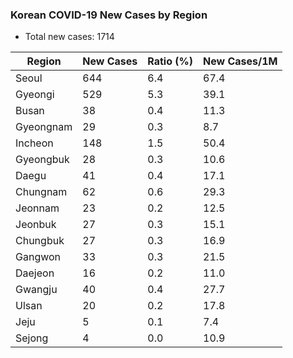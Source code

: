 ### Korean COVID-19 New Cases by Region
* Total new cases: 1714

| Region | New Cases | Ratio (%) | New Cases/1M |
| ------ | ---------- | --------- | --------- |
| Seoul | 644 | 6.4 | 67.4 |
| Gyeongi | 529 | 5.3 | 39.1 |
| Busan | 38 | 0.4 | 11.3 |
| Gyeongnam | 29 | 0.3 | 8.7 |
| Incheon | 148 | 1.5 | 50.4 |
| Gyeongbuk | 28 | 0.3 | 10.6 |
| Daegu | 41 | 0.4 | 17.1 |
| Chungnam | 62 | 0.6 | 29.3 |
| Jeonnam | 23 | 0.2 | 12.5 |
| Jeonbuk | 27 | 0.3 | 15.1 |
| Chungbuk | 27 | 0.3 | 16.9 |
| Gangwon | 33 | 0.3 | 21.5 |
| Daejeon | 16 | 0.2 | 11.0 |
| Gwangju | 40 | 0.4 | 27.7 |
| Ulsan | 20 | 0.2 | 17.8 |
| Jeju | 5 | 0.1 | 7.4 |
| Sejong | 4 | 0.0 | 10.9 |

